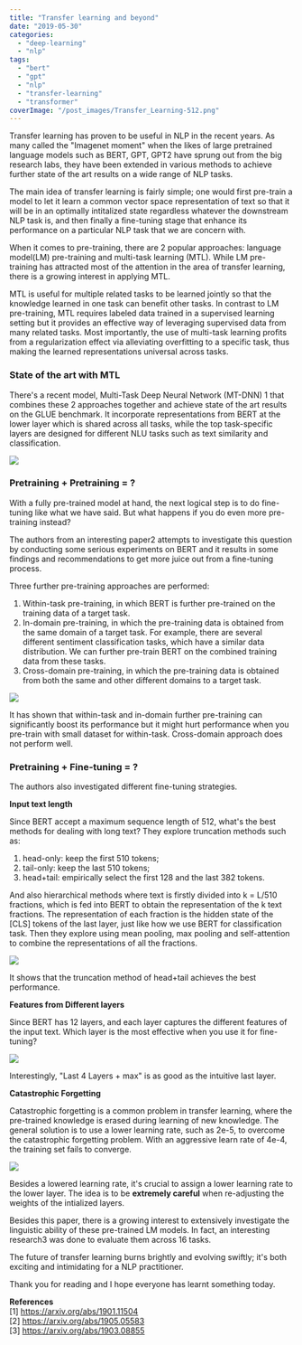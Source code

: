 ```yaml
---
title: "Transfer learning and beyond"
date: "2019-05-30"
categories: 
  - "deep-learning"
  - "nlp"
tags: 
  - "bert"
  - "gpt"
  - "nlp"
  - "transfer-learning"
  - "transformer"
coverImage: "/post_images/Transfer_Learning-512.png"
---
```


Transfer learning has proven to be useful in NLP in the recent years. As many called the "Imagenet moment" when the likes of large pretrained language models such as BERT, GPT, GPT2 have sprung out from the big research labs, they have been extended in various methods to achieve further state of the art results on a wide range of NLP tasks.

The main idea of transfer learning is fairly simple; one would first pre-train a model to let it learn a common vector space representation of text so that it will be in an optimally intitalized state regardless whatever the downstream NLP task is, and then finally a fine-tuning stage that enhance its performance on a particular NLP task that we are concern with.

When it comes to pre-training, there are 2 popular approaches: language model(LM) pre-training and multi-task learning (MTL). While LM pre-training has attracted most of the attention in the area of transfer learning, there is a growing interest in applying MTL.

MTL is useful for multiple related tasks to be learned jointly so that the knowledge learned in one task can benefit other tasks. In contrast to LM pre-training, MTL requires labeled data trained in a supervised learning setting but it provides an effective way of leveraging supervised data from many related tasks. Most importantly, the use of multi-task learning profits from a regularization effect via alleviating overfitting to a specific task, thus making the learned representations universal across tasks.

### **State of the art with MTL**

There's a recent model, Multi-Task Deep Neural Network (MT-DNN) 1 that combines these 2 approaches together and achieve state of the art results on the GLUE benchmark. It incorporate representations from BERT at the lower layer which is shared across all tasks, while the top task-specific layers are designed for different NLU tasks such as text similarity and classification.

![](/post_images/Screen-Shot-2019-06-24-at-12.25.27-PM-1024x749.png)

### **Pretraining + Pretraining = ?**

With a fully pre-trained model at hand, the next logical step is to do fine-tuning like what we have said. But what happens if you do even more pre-training instead?

The authors from an interesting paper2 attempts to investigate this question by conducting some serious experiments on BERT and it results in some findings and recommendations to get more juice out from a fine-tuning process.

Three further pre-training approaches are performed:  
1) Within-task pre-training, in which BERT is further pre-trained on the training data of a target task.  
2) In-domain pre-training, in which the pre-training data is obtained from the same domain of a target task. For example, there are several different sentiment classification tasks, which have a similar data distribution. We can further pre-train BERT on the combined training data from these tasks.  
3) Cross-domain pre-training, in which the pre-training data is obtained from both the same and other different domains to a target task.

![](/post_images/Screen-Shot-2019-06-24-at-12.27.43-PM-1024x606.png)

It has shown that within-task and in-domain further pre-training can significantly boost its performance but it might hurt performance when you pre-train with small dataset for within-task. Cross-domain approach does not perform well.

### **Pretraining + Fine-tuning = ?**

The authors also investigated different fine-tuning strategies.

**Input text length**

Since BERT accept a maximum sequence length of 512, what's the best methods for dealing with long text? They explore truncation methods such as:

1. head-only: keep the first 510 tokens;
2. tail-only: keep the last 510 tokens;
3. head+tail: empirically select the first 128 and the last 382 tokens.

And also hierarchical methods where text is firstly divided into k = L/510 fractions, which is fed into BERT to obtain the representation of the k text fractions. The representation of each fraction is the hidden state of the \[CLS\] tokens of the last layer, just like how we use BERT for classification task. Then they explore using mean pooling, max pooling and self-attention to combine the representations of all the fractions.

![](/post_images/Screen-Shot-2019-06-24-at-12.29.41-PM.png)

It shows that the truncation method of head+tail achieves the best performance.

**Features from Different layers**

Since BERT has 12 layers, and each layer captures the different features of the input text. Which layer is the most effective when you use it for fine-tuning?

![](/post_images/Screen-Shot-2019-06-24-at-12.30.23-PM-873x1024.png)

Interestingly, "Last 4 Layers + max" is as good as the intuitive last layer.

**Catastrophic Forgetting**

Catastrophic forgetting is a common problem in transfer learning, where the pre-trained knowledge is erased during learning of new knowledge. The general solution is to use a lower learning rate, such as 2e-5, to overcome the catastrophic forgetting problem. With an aggressive learn rate of 4e-4, the training set fails to converge.

![](/post_images/Screen-Shot-2019-06-24-at-12.32.40-PM-1024x279.png)

Besides a lowered learning rate, it's crucial to assign a lower learning rate to the lower layer. The idea is to be **extremely careful** when re-adjusting the weights of the intialized layers.

Besides this paper, there is a growing interest to extensively investigate the linguistic ability of these pre-trained LM models. In fact, an interesting research3 was done to evaluate them across 16 tasks.

The future of transfer learning burns brightly and evolving swiftly; it's both exciting and intimidating for a NLP practitioner.

Thank you for reading and I hope everyone has learnt something today.

**References**  
\[1\] https://arxiv.org/abs/1901.11504  
\[2\] https://arxiv.org/abs/1905.05583  
\[3\] https://arxiv.org/abs/1903.08855
